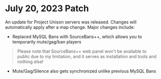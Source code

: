# July 20, 2023 Patch
An update for Project Unison servers was released. Changes will automatically apply after a map change. Major changes include:

* Replaced MySQL Bans with SourceBans++, which allows you to temporarily mute/gag/ban players
> Please note that SourceBans++ web panel won't be available to public due to my limitation, and it serves as installation and tools and nothing else!
* Mute/Gag/Silence also gets synchronized unlike previous MySQL Bans
